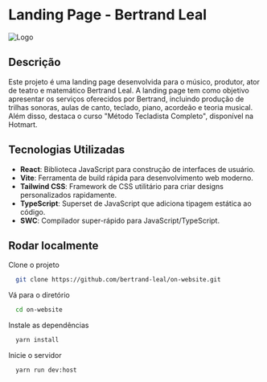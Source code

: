 # Landing Page - Bertrand Leal

![Logo](https://github.com/user-attachments/assets/6cf5f903-a701-428f-a16c-7faca2aab8cd)

## Descrição

Este projeto é uma landing page desenvolvida para o músico, produtor, ator de teatro e matemático Bertrand Leal. A landing page tem como objetivo apresentar os serviços oferecidos por Bertrand, incluindo produção de trilhas sonoras, aulas de canto, teclado, piano, acordeão e teoria musical. Além disso, destaca o curso "Método Tecladista Completo", disponível na Hotmart.

## Tecnologias Utilizadas

- **React**: Biblioteca JavaScript para construção de interfaces de usuário.
- **Vite**: Ferramenta de build rápida para desenvolvimento web moderno.
- **Tailwind CSS**: Framework de CSS utilitário para criar designs personalizados rapidamente.
- **TypeScript**: Superset de JavaScript que adiciona tipagem estática ao código.
- **SWC**: Compilador super-rápido para JavaScript/TypeScript.

## Rodar localmente

Clone o projeto

```bash
  git clone https://github.com/bertrand-leal/on-website.git
```

Vá para o diretório

```bash
  cd on-website
```

Instale as dependências

```bash
  yarn install
```

Inicie o servidor

```bash
  yarn run dev:host
```

